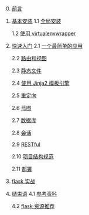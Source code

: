 0. [前言](README.md)

1. [基本安装](chapter01/README.md)
    1.1 [全局安装](chapter01/section1.1.md)

    1.2 [使用 virtualenvwrapper](chapter01/section1.2.md)

2. [快速入门](chapter02/README.md)
    2.1 [一个最简单的应用](chapter02/section2.1.md)

    2.2 [路由和视图](chapter02/section2.2.md)

    2.3 [静态文件](chapter02/section2.3.md)

    2.4 [使用 Jinja2 模板引擎](chapter02/section2.4.md)

    2.5 [重定向](chapter02/section2.5.md)

    2.6 [蓝图](chapter02/section2.6.md)

    2.7 [数据库](chapter02/section2.7.md)

    2.8 [会话](chapter02/section2.8.md)

    2.9 [RESTful](chapter02/section2.9.md)

    2.10 [项目结构规范](chapter02/section2.10.md)

    2.11 [部署](chapter02/section2.11.md)

3. [flask 实战](chapter03/README.md)

4. [结束语](chapter04/README.md)
    4.1 [参考资料](chapter04/section4.1.md)

    4.2 [flask 资源推荐](chapter04/section4.2.md)
